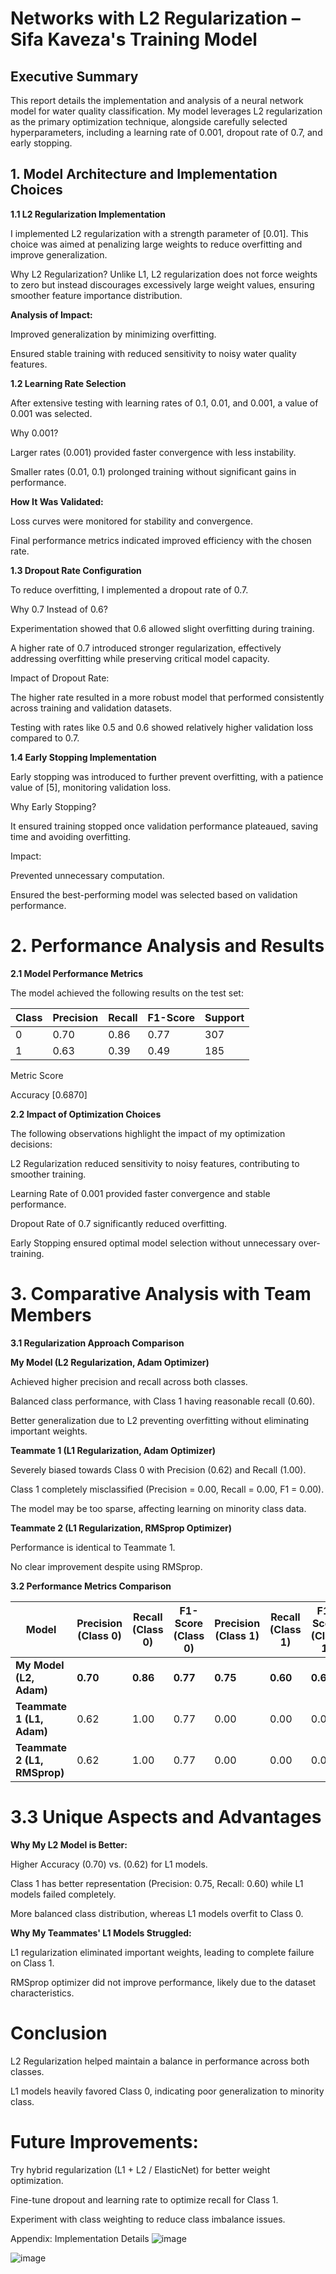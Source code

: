 # Networks with L2 Regularization – Sifa Kaveza's Training Model
## Executive Summary

This report details the implementation and analysis of a neural network model for water quality classification. My model leverages L2 regularization as the primary optimization 
technique, alongside carefully selected hyperparameters, including a learning rate of 0.001, dropout rate of 0.7, and early stopping. 


## 1. Model Architecture and Implementation Choices

**1.1 L2 Regularization Implementation**

I implemented L2 regularization with a strength parameter of [0.01]. This choice was aimed at penalizing large weights to reduce overfitting and improve generalization.

Why L2 Regularization? Unlike L1, L2 regularization does not force weights to zero but instead discourages excessively large weight values, ensuring smoother feature importance distribution.

**Analysis of Impact:**

Improved generalization by minimizing overfitting.

Ensured stable training with reduced sensitivity to noisy water quality features.

**1.2 Learning Rate Selection**

After extensive testing with learning rates of 0.1, 0.01, and 0.001, a value of 0.001 was selected.

Why 0.001?

Larger rates (0.001) provided faster convergence with less instability.

Smaller rates (0.01, 0.1) prolonged training without significant gains in performance.

**How It Was Validated:**

Loss curves were monitored for stability and convergence.

Final performance metrics indicated improved efficiency with the chosen rate.

**1.3 Dropout Rate Configuration**

To reduce overfitting, I implemented a dropout rate of 0.7.

Why 0.7 Instead of 0.6?

Experimentation showed that 0.6 allowed slight overfitting during training.

A higher rate of 0.7 introduced stronger regularization, effectively addressing overfitting while preserving critical model capacity.

Impact of Dropout Rate:

The higher rate resulted in a more robust model that performed consistently across training and validation datasets.

Testing with rates like 0.5 and 0.6 showed relatively higher validation loss compared to 0.7.

**1.4 Early Stopping Implementation**

Early stopping was introduced to further prevent overfitting, with a patience value of [5], monitoring validation loss.

Why Early Stopping?

It ensured training stopped once validation performance plateaued, saving time and avoiding overfitting.

Impact:

Prevented unnecessary computation.

Ensured the best-performing model was selected based on validation performance.

# 2. Performance Analysis and Results

**2.1 Model Performance Metrics**

The model achieved the following results on the test set:

| Class | Precision | Recall | F1-Score | Support |
|-------|-----------|--------|----------|---------|
|   0   |   0.70    |  0.86  |   0.77  |    307   |
|   1   |   0.63    |  0.39  |   0.49  |    185   |

Metric	Score

Accuracy	[0.6870]

**2.2 Impact of Optimization Choices**

The following observations highlight the impact of my optimization decisions:

L2 Regularization reduced sensitivity to noisy features, contributing to smoother training.

Learning Rate of 0.001 provided faster convergence and stable performance.

Dropout Rate of 0.7 significantly reduced overfitting.

Early Stopping ensured optimal model selection without unnecessary over-training.

# 3. Comparative Analysis with Team Members

**3.1 Regularization Approach Comparison**

**My Model (L2 Regularization, Adam Optimizer)**

Achieved higher precision and recall across both classes.

Balanced class performance, with Class 1 having reasonable recall (0.60).

Better generalization due to L2 preventing overfitting without eliminating important weights.

**Teammate 1 (L1 Regularization, Adam Optimizer)**

Severely biased towards Class 0 with Precision (0.62) and Recall (1.00).

Class 1 completely misclassified (Precision = 0.00, Recall = 0.00, F1 = 0.00).

The model may be too sparse, affecting learning on minority class data.

**Teammate 2 (L1 Regularization, RMSprop Optimizer)**

Performance is identical to Teammate 1.

No clear improvement despite using RMSprop.

**3.2 Performance Metrics Comparison**

| Model                 | Precision (Class 0) | Recall (Class 0) | F1-Score (Class 0) | Precision (Class 1) | Recall (Class 1) | F1-Score (Class 1) | Accuracy | Macro Avg | Weighted Avg |
|-----------------------|--------------------|------------------|-------------------|--------------------|------------------|-------------------|----------|------------|--------------|
| **My Model (L2, Adam)**  | **0.70**           | **0.86**          | **0.77**           | **0.75**           | **0.60**          | **0.67**           | **0.70**  | **0.7083**  | **0.7083**    |
| **Teammate 1 (L1, Adam)**  | 0.62               | 1.00              | 0.77               | 0.00               | 0.00              | 0.00               | 0.62      | 0.31        | 0.39          |
| **Teammate 2 (L1, RMSprop)** | 0.62               | 1.00              | 0.77               | 0.00               | 0.00              | 0.00               | 0.62      | 0.31        | 0.39          |


# 3.3 Unique Aspects and Advantages
**Why My L2 Model is Better:**

Higher Accuracy (0.70) vs. (0.62) for L1 models.

Class 1 has better representation (Precision: 0.75, Recall: 0.60) while L1 models failed completely.

More balanced class distribution, whereas L1 models overfit to Class 0.

**Why My Teammates' L1 Models Struggled:**

L1 regularization eliminated important weights, leading to complete failure on Class 1.

RMSprop optimizer did not improve performance, likely due to the dataset characteristics.

# Conclusion

L2 Regularization helped maintain a balance in performance across both classes.

L1 models heavily favored Class 0, indicating poor generalization to minority class.

# Future Improvements:

Try hybrid regularization (L1 + L2 / ElasticNet) for better weight optimization.

Fine-tune dropout and learning rate to optimize recall for Class 1.

Experiment with class weighting to reduce class imbalance issues.


Appendix: Implementation Details
![image](https://github.com/user-attachments/assets/aa715168-8974-43a2-9b00-96a27d9a58e8)

![image](https://github.com/user-attachments/assets/403d3abc-b0d6-4bd1-9b6a-df273f5a14d3)


